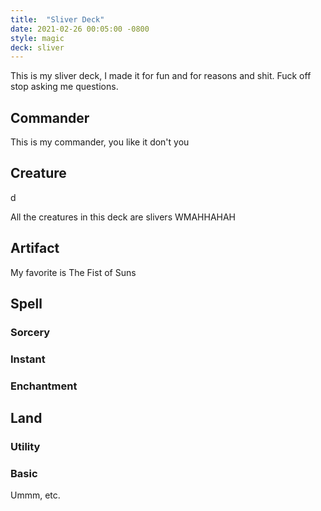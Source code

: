 ```yaml
---
title:  "Sliver Deck"
date: 2021-02-26 00:05:00 -0800
style: magic
deck: sliver
---
```


This is my sliver deck, I made it for fun and for reasons and shit. Fuck off stop asking me questions.

## Commander

This is my commander, you like it don't you

## Creature

d

All the creatures in this deck are slivers WMAHHAHAH

## Artifact

My favorite is The Fist of Suns

## Spell

### Sorcery

### Instant

### Enchantment

## Land

### Utility

### Basic

Ummm, etc.
